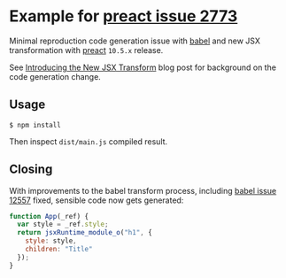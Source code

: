 # Example for [preact issue 2773]

Minimal reproduction code generation issue with [babel] and new JSX transformation with [preact] `10.5.x` release.

See [Introducing the New JSX Transform] blog post for background on the code generation change.


## Usage

    $ npm install

Then inspect `dist/main.js` compiled result.


## Closing

With improvements to the babel transform process, including [babel issue 12557] fixed, sensible code now gets generated:

```js
function App(_ref) {
  var style = _ref.style;
  return jsxRuntime_module_o("h1", {
    style: style,
    children: "Title"
  });
}
```


[preact issue 2773]: https://github.com/preactjs/preact/issues/2773
[babel]: https://babeljs.io/
[preact]: https://preactjs.com/
[Introducing the New JSX Transform]: https://reactjs.org/blog/2020/09/22/introducing-the-new-jsx-transform.html
[babel issue 12557]: https://github.com/babel/babel/pull/12557
